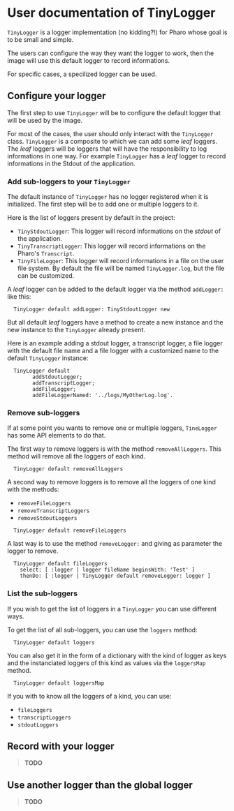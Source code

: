 # User documentation of TinyLogger

`TinyLogger` is a logger implementation (no kidding?!) for Pharo whose goal is to be small and simple.

The users can configure the way they want the logger to work, then the image will use this default logger to record informations. 

For specific cases, a specilized logger can be used.

## Configure your logger

The first step to use `TinyLogger` will be to configure the default logger that will be used by the image.

For most of the cases, the user should only interact with the `TinyLogger` class. `TinyLogger` is a composite to which we can add some *leaf* loggers. The *leaf* loggers will be loggers that will have the responsibility to log informations in one way. For example `TinyLogger` has a *leaf* logger to record informations in the Stdout of the application.

### Add sub-loggers to your `TinyLogger`

The default instance of `TinyLogger` has no logger registered when it is initialized. The first step will be to add one or multiple loggers to it. 

Here is the list of loggers present by default in the project:
* `TinyStdoutLogger`: This logger will record informations on the *stdout* of the application.
* `TinyTranscriptLogger`: This logger will record informations on the Pharo's `Transcript`.
* `TinyFileLogger`: This logger will record informations in a file on the user file system. By default the file will be named `TinyLogger.log`, but the file can be customized.

A *leaf* logger can be added to the default logger via the method `addLogger:` like this:

```Smalltalk
  TinyLogger default addLogger: TinyStdoutLogger new
```

But all default *leaf* loggers have a method to create a new instance and the new instance to the `TinyLogger` already present.

Here is an example adding a stdout logger, a transcript logger, a file logger with the default file name and a file logger with a customized name to the default `TinyLogger` instance:

```Smalltalk
  TinyLogger default
		addStdoutLogger;
		addTranscriptLogger;
		addFileLogger;
		addFileLoggerNamed: '../logs/MyOtherLog.log'.
```

### Remove sub-loggers

If at some point you wants to remove one or multiple loggers, `TineLogger` has some API elements to do that. 

The first way to remove loggers is with the method `removeAllLoggers`. This method will remove all the loggers of each kind.

```Smalltalk
  TinyLogger default removeAllLoggers
```

A second way to remove loggers is to remove all the loggers of one kind with the methods:
* `removeFileLoggers`
* `removeTranscriptLoggers`
* `removeStdoutLoggers`

```Smalltalk
  TinyLogger default removeFileLoggers
```

A last way is to use the method `removeLogger:` and giving as parameter the logger to remove.

```Smalltalk
  TinyLogger default fileLoggers
    select: [ :logger | logger fileName beginsWith: 'Test' ]
    thenDo: [ :logger | TinyLogger default removeLogger: logger ]
```

### List the sub-loggers

If you wish to get the list of loggers in a `TinyLogger` you can use different ways.

To get the list of all sub-loggers, you can use the `loggers` method:

```Smalltalk
  TinyLogger default loggers
```

You can also get it in the form of a dictionary with the kind of logger as keys and the instanciated loggers of this kind as values via the `loggersMap` method.

```Smalltalk
  TinyLogger default loggersMap
```

If you with to know all the loggers of a kind, you can use:
* `fileLoggers`
* `transcriptLoggers`
* `stdoutLoggers`

## Record with your logger
>**TODO**
## Use another logger than the global logger
>**TODO**
